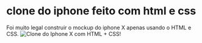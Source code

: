 # clone do iphone feito com html e css
Foi muito legal construir o mockup do iphone X apenas
usando o HTML e CSS.
![Clone do Iphone X com HTML + CSS!](/imagens/preview.png "Preview do clone do iphone X, feito por Wilmy Danguya")
